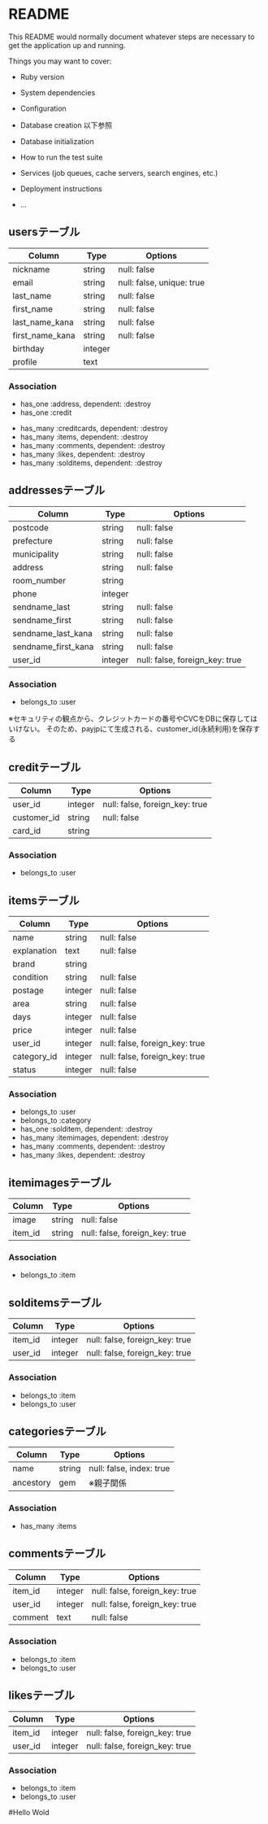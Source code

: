 # README

This README would normally document whatever steps are necessary to get the
application up and running.

Things you may want to cover:

* Ruby version

* System dependencies

* Configuration

* Database creation   以下参照

* Database initialization

* How to run the test suite

* Services (job queues, cache servers, search engines, etc.)

* Deployment instructions

* ...





## usersテーブル
|Column|Type|Options|
|------|----|-------|
|nickname|string|null: false|
|email|string|null: false, unique: true|
|last_name|string|null: false|
|first_name|string|null: false|
|last_name_kana|string|null: false|
|first_name_kana|string|null: false|
|birthday|integer||
|profile|text||
### Association
- has_one :address, dependent: :destroy
- has_one :credit
<!-- アソシエーションが1対1の関係の時は、どちらかをhas_one、もう一方をbelongs_toにする。 -->
- has_many :creditcards, dependent: :destroy
- has_many :items, dependent: :destroy
- has_many :comments, dependent: :destroy
- has_many :likes, dependent: :destroy
- has_many :solditems, dependent: :destroy

## addressesテーブル
|Column|Type|Options|
|------|----|-------|
|postcode|string|null: false|
|prefecture|string|null: false|
|municipality|string|null: false|
|address|string|null: false|
|room_number|string||
|phone|integer||
|sendname_last|string|null: false|
|sendname_first|string|null: false|
|sendname_last_kana|string|null: false|
|sendname_first_kana|string|null: false|
|user_id|integer|null: false, foreign_key: true|    /  references
### Association
- belongs_to :user


※セキュリティの観点から、クレジットカードの番号やCVCをDBに保存してはいけない。
 そのため、payjpにて生成される、customer_id(永続利用)を保存する
## creditテーブル
|Column|Type|Options|
|------|----|-------|
|user_id|integer|null: false, foreign_key: true|    /  references
|customer_id|string|null: false|  ※pay.jpの永続利用
|card_id|string||
### Association
- belongs_to :user


## itemsテーブル
|Column|Type|Options|
|------|----|-------|
|name|string|null: false|
|explanation|text|null: false|
|brand|string||
|condition|string|null: false|
|postage|integer|null: false|
|area|string|null: false|
|days|integer|null: false|
|price|integer|null: false|
|user_id|integer|null: false, foreign_key: true|    /  references
|category_id|integer|null: false, foreign_key: true|    /  references
|status|integer|null: false|
### Association
- belongs_to :user
- belongs_to :category
- has_one :solditem, dependent: :destroy
- has_many :itemimages, dependent: :destroy
- has_many :comments, dependent: :destroy
- has_many :likes, dependent: :destroy


## itemimagesテーブル
|Column|Type|Options|
|------|----|-------|
|image|string|null: false|
|item_id|string|null: false, foreign_key: true|     /  references
### Association
- belongs_to :item


## solditemsテーブル
|Column|Type|Options|
|------|----|-------|
|item_id|integer|null: false, foreign_key: true|
|user_id|integer|null: false, foreign_key: true|
### Association
- belongs_to :item
- belongs_to :user


## categoriesテーブル
|Column|Type|Options|
|------|----|-------|
|name|string|null: false, index: true|
|ancestory|gem|※親子関係|
### Association
- has_many :items
<!-- ancestryはジェムの追加をあわせて行う（エラーが出る為） -->


## commentsテーブル
|Column|Type|Options|
|------|----|-------|
|item_id|integer|null: false, foreign_key: true|    /  references
|user_id|integer|null: false, foreign_key: true|    /  references
|comment|text|null: false|
### Association
- belongs_to :item
- belongs_to :user


## likesテーブル
|Column|Type|Options|
|------|----|-------|
|item_id|integer|null: false, foreign_key: true|    /  references
|user_id|integer|null: false, foreign_key: true|    /  references
### Association
- belongs_to :item
- belongs_to :user

#Hello Wold